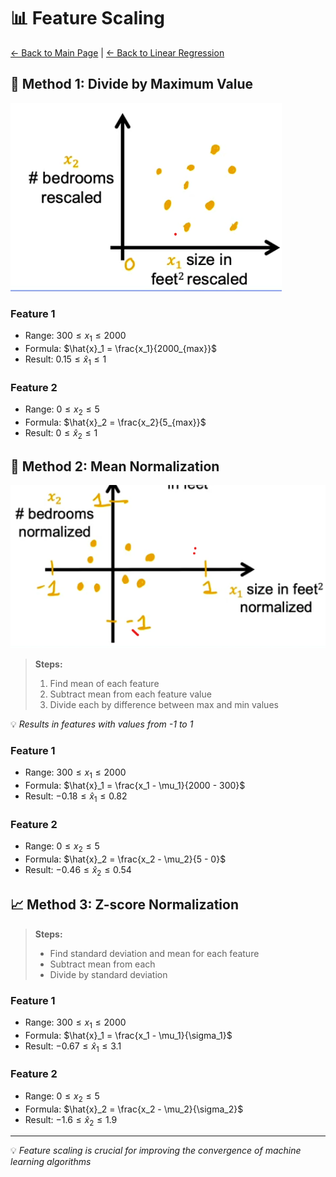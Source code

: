 # 📊 Feature Scaling

[← Back to Main Page](../../../../README.md) | [← Back to Linear Regression](../README.md)

## 🎯 Method 1: Divide by Maximum Value

![divide by maximum scatter](images/div_max.png)

### Feature 1
- Range: $300 \leq x_1 \leq 2000$
- Formula: $\hat{x}_1 = \frac{x_1}{2000_{max}}$
- Result: $0.15 \leq \hat{x}_1 \leq 1$

### Feature 2
- Range: $0 \leq x_2 \leq 5$
- Formula: $\hat{x}_2 = \frac{x_2}{5_{max}}$
- Result: $0 \leq \hat{x}_2 \leq 1$

## 📐 Method 2: Mean Normalization

![mean normalization scatter](images/mean_norm.png)

> **Steps:**
> 1. Find mean of each feature
> 2. Subtract mean from each feature value
> 3. Divide each by difference between max and min values

💡 _Results in features with values from -1 to 1_

### Feature 1
- Range: $300 \leq x_1 \leq 2000$
- Formula: $\hat{x}_1 = \frac{x_1 - \mu_1}{2000 - 300}$
- Result: $-0.18 \leq \hat{x}_1 \leq 0.82$

### Feature 2
- Range: $0 \leq x_2 \leq 5$
- Formula: $\hat{x}_2 = \frac{x_2 - \mu_2}{5 - 0}$
- Result: $-0.46 \leq \hat{x}_2 \leq 0.54$

## 📈 Method 3: Z-score Normalization

> **Steps:**
> - Find standard deviation and mean for each feature
> - Subtract mean from each
> - Divide by standard deviation

### Feature 1
- Range: $300 \leq x_1 \leq 2000$
- Formula: $\hat{x}_1 = \frac{x_1 - \mu_1}{\sigma_1}$
- Result: $-0.67 \leq \hat{x}_1 \leq 3.1$

### Feature 2
- Range: $0 \leq x_2 \leq 5$
- Formula: $\hat{x}_2 = \frac{x_2 - \mu_2}{\sigma_2}$
- Result: $-1.6 \leq \hat{x}_2 \leq 1.9$

---
💡 _Feature scaling is crucial for improving the convergence of machine learning algorithms_
